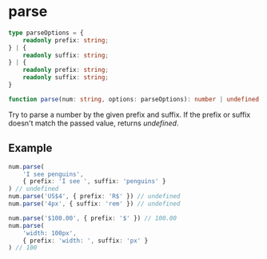 # parse

```ts
type parseOptions = {
    readonly prefix: string;
} | {
    readonly suffix: string;
} | {
    readonly prefix: string;
    readonly suffix: string;
}

function parse(num: string, options: parseOptions): number | undefined
```

Try to parse a number by the given prefix and suffix. If the prefix or suffix doesn't match the passed value, returns *undefined*.

## Example

```ts
num.parse(
    'I see penguins',
    { prefix: 'I see ', suffix: 'penguins' }
) // undefined
num.parse('US$4', { prefix: 'R$' }) // undefined
num.parse('4px', { suffix: 'rem' }) // undefined
```

```ts
num.parse('$100.00', { prefix: '$' }) // 100.00
num.parse(
    'width: 100px',
    { prefix: 'width: ', suffix: 'px' }
) // 100
```
